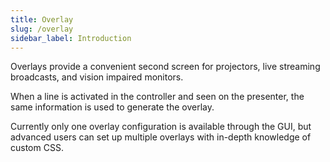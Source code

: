 ```yaml
---
title: Overlay
slug: /overlay
sidebar_label: Introduction
---
```


Overlays provide a convenient second screen for projectors, live streaming broadcasts, and vision impaired monitors.

When a line is activated in the controller and seen on the presenter, the same information is used to generate the overlay.

Currently only one overlay configuration is available through the GUI, but advanced users can set up multiple overlays with in-depth knowledge of custom CSS.

